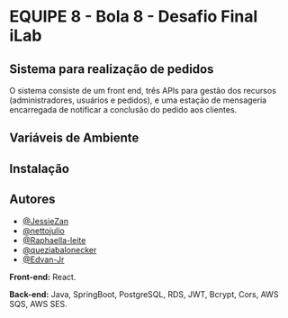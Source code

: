 # EQUIPE 8 - Bola 8 - Desafio Final iLab

## Sistema para realização de pedidos

O sistema consiste de um front end, três APIs para gestão dos recursos (administradores, usuários e pedidos), e uma estação de mensageria encarregada de notificar a conclusão do pedido aos clientes.

## Variáveis de Ambiente

## Instalação

## Autores

- [@JessieZan](https://www.github.com/JessieZan)
- [@nettojulio](https://www.github.com/nettojulio)
- [@Raphaella-leite](https://github.com/Raphaella-leite)
- [@queziabalonecker](https://github.com/queziabalonecker)
- [@Edvan-Jr](https://github.com/Edvan-Jr)


**Front-end:** React.

**Back-end:** Java, SpringBoot, PostgreSQL, RDS, JWT, Bcrypt, Cors, AWS SQS, AWS SES.
